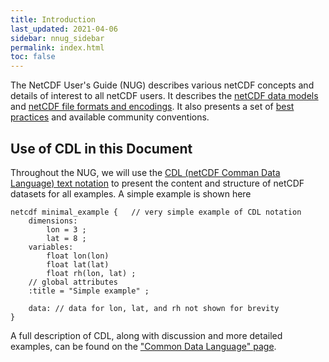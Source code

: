 ```yaml
---
title: Introduction
last_updated: 2021-04-06
sidebar: nnug_sidebar
permalink: index.html
toc: false
---
```


The NetCDF User's Guide (NUG) describes various netCDF concepts and details of interest to all netCDF users.
It describes the [netCDF data models](data_models.html) and [netCDF file formats and encodings](file_formats.html).
It also presents a set of [best practices](best_practices.html) and available community conventions.

## Use of CDL in this Document

Throughout the NUG, we will use the [CDL (netCDF Comman Data Language) text notation](cdl.html)
to present the content and structure of netCDF datasets for all examples. A simple example is shown here

````
netcdf minimal_example {   // very simple example of CDL notation
    dimensions:
        lon = 3 ;
        lat = 8 ;
    variables:
        float lon(lon)
        float lat(lat)
        float rh(lon, lat) ;
    // global attributes
    :title = "Simple example" ;

    data: // data for lon, lat, and rh not shown for brevity
}
````

A full description of CDL, along with discussion and more detailed examples,
can be found on the ["Common Data Language" page](cdl.html).